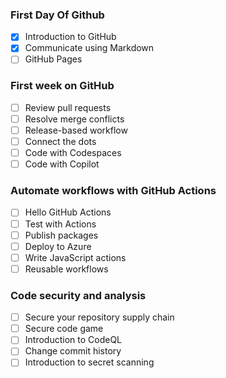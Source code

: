 ### First Day Of Github
- [x] Introduction to GitHub
- [x] Communicate using Markdown
- [ ] GitHub Pages

### First week on GitHub
- [ ] Review pull requests
- [ ] Resolve merge conflicts
- [ ] Release-based workflow
- [ ] Connect the dots
- [ ] Code with Codespaces
- [ ] Code with Copilot

### Automate workflows with GitHub Actions
- [ ] Hello GitHub Actions
- [ ] Test with Actions
- [ ] Publish packages
- [ ] Deploy to Azure
- [ ] Write JavaScript actions
- [ ] Reusable workflows

### Code security and analysis
- [ ] Secure your repository supply chain
- [ ] Secure code game
- [ ] Introduction to CodeQL
- [ ] Change commit history
- [ ] Introduction to secret scanning
